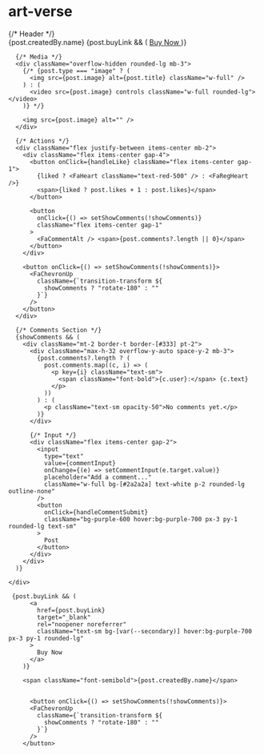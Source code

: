 # art-verse

 <div className="inline-block post-page ml-50 mt-30 bg-white rounded-xl shadow-lg w-1/3 p-4  ">
      {/* Header */}
      <div className="flex justify-between items-center mb-3">
        <span className="font-semibold">{post.createdBy.name}</span>
        {post.buyLink && (
          <a
            href={post.buyLink}
            target="_blank"
            rel="noopener noreferrer"
            className="text-sm bg-[var(--secondary)] hover:bg-purple-700 px-3 py-1 rounded-lg"
          >
            Buy Now
          </a>
        )}
      </div>

      {/* Media */}
      <div className="overflow-hidden rounded-lg mb-3">
        {/* {post.type === "image" ? (
          <img src={post.image} alt={post.title} className="w-full" />
        ) : (
          <video src={post.image} controls className="w-full rounded-lg"></video>
        )} */}

        <img src={post.image} alt="" />
      </div>

      {/* Actions */}
      <div className="flex justify-between items-center mb-2">
        <div className="flex items-center gap-4">
          <button onClick={handleLike} className="flex items-center gap-1">
            {liked ? <FaHeart className="text-red-500" /> : <FaRegHeart />}
            <span>{liked ? post.likes + 1 : post.likes}</span>
          </button>

          <button
            onClick={() => setShowComments(!showComments)}
            className="flex items-center gap-1"
          >
            <FaCommentAlt /> <span>{post.comments?.length || 0}</span>
          </button>
        </div>

        <button onClick={() => setShowComments(!showComments)}>
          <FaChevronUp
            className={`transition-transform ${
              showComments ? "rotate-180" : ""
            }`}
          />
        </button>
      </div>

      {/* Comments Section */}
      {showComments && (
        <div className="mt-2 border-t border-[#333] pt-2">
          <div className="max-h-32 overflow-y-auto space-y-2 mb-3">
            {post.comments?.length ? (
              post.comments.map((c, i) => (
                <p key={i} className="text-sm">
                  <span className="font-bold">{c.user}:</span> {c.text}
                </p>
              ))
            ) : (
              <p className="text-sm opacity-50">No comments yet.</p>
            )}
          </div>

          {/* Input */}
          <div className="flex items-center gap-2">
            <input
              type="text"
              value={commentInput}
              onChange={(e) => setCommentInput(e.target.value)}
              placeholder="Add a comment..."
              className="w-full bg-[#2a2a2a] text-white p-2 rounded-lg outline-none"
            />
            <button
              onClick={handleCommentSubmit}
              className="bg-purple-600 hover:bg-purple-700 px-3 py-1 rounded-lg text-sm"
            >
              Post
            </button>
          </div>
        </div>
      )}
    
    </div>

     {post.buyLink && (
          <a
            href={post.buyLink}
            target="_blank"
            rel="noopener noreferrer"
            className="text-sm bg-[var(--secondary)] hover:bg-purple-700 px-3 py-1 rounded-lg"
          >
            Buy Now
          </a>
        )}

        <span className="font-semibold">{post.createdBy.name}</span>


          <button onClick={() => setShowComments(!showComments)}>
          <FaChevronUp
            className={`transition-transform ${
              showComments ? "rotate-180" : ""
            }`}
          />
        </button>